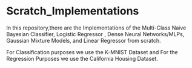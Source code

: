 # Scratch_Implementations
In this repository,there are the Implementations of the Multi-Class Naive Bayesian Classifier, Logistic Regressor , Dense Neural Networks/MLPs, Gaussian Mixture Models, and Linear Regressor from scratch.

For Classification purposes we use the K-MNIST Dataset and For the Regression Purposes we use the California Housing Dataset.
